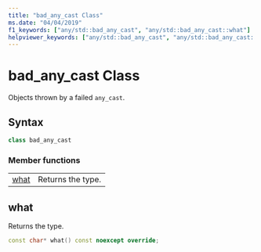 ```yaml
---
title: "bad_any_cast Class"
ms.date: "04/04/2019"
f1_keywords: ["any/std::bad_any_cast", "any/std::bad_any_cast::what"]
helpviewer_keywords: ["any/std::bad_any_cast", "any/std::bad_any_cast::what"]
---
```

# bad_any_cast Class

Objects thrown by a failed `any_cast`.

## Syntax

```cpp
class bad_any_cast
```

### Member functions

|||
|-|-|
|[what](#what)|Returns the type.|

## <a name="what"></a> what

Returns the type.

```cpp
const char* what() const noexcept override;
```

